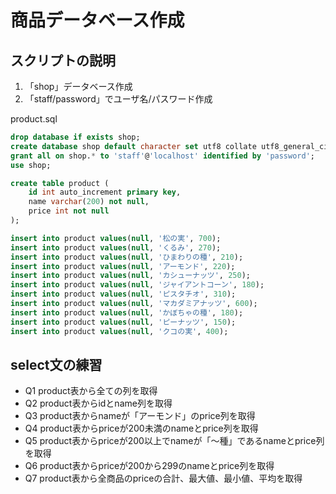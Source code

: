 # 商品データベース作成
## スクリプトの説明
1. 「shop」データベース作成
2. 「staff/password」でユーザ名/パスワード作成

product.sql

``` sql
drop database if exists shop;
create database shop default character set utf8 collate utf8_general_ci;
grant all on shop.* to 'staff'@'localhost' identified by 'password';
use shop;

create table product (
	id int auto_increment primary key, 
	name varchar(200) not null, 
	price int not null
);

insert into product values(null, '松の実', 700);
insert into product values(null, 'くるみ', 270);
insert into product values(null, 'ひまわりの種', 210);
insert into product values(null, 'アーモンド', 220);
insert into product values(null, 'カシューナッツ', 250);
insert into product values(null, 'ジャイアントコーン', 180);
insert into product values(null, 'ピスタチオ', 310);
insert into product values(null, 'マカダミアナッツ', 600);
insert into product values(null, 'かぼちゃの種', 180);
insert into product values(null, 'ピーナッツ', 150);
insert into product values(null, 'クコの実', 400);

```

## select文の練習

- Q1 product表から全ての列を取得
- Q2 product表からidとname列を取得
- Q3 product表からnameが「アーモンド」のprice列を取得
- Q4 product表からpriceが200未満のnameとprice列を取得
- Q5 product表からpriceが200以上でnameが「～種」であるnameとprice列を取得
- Q6 product表からpriceが200から299のnameとprice列を取得
- Q7 product表から全商品のpriceの合計、最大値、最小値、平均を取得
